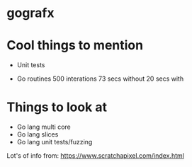 # gografx

# Cool things to mention

- Unit tests

- Go routines
500 interations
73 secs without
20 secs with

# Things to look at 

- Go lang multi core
- Go lang slices
- Go lang unit tests/fuzzing

Lot's of info from:
https://www.scratchapixel.com/index.html